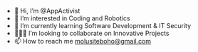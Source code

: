 - 👋 Hi, I’m @AppActivist
- 👀 I’m interested in Coding and Robotics
- 🌱 I’m currently learning Software Development & IT Security
- 👨🏾‍💻 I’m looking to collaborate on Innovative Projects 
- 📫 How to reach me molusiteboho@gmail.com

<!---
AppActivist/AppActivist is a ✨ special ✨ repository because its `README.md` (this file) appears on your GitHub profile.
You can click the Preview link to take a look at your changes.
--->
